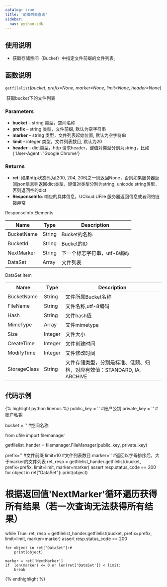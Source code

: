 ```yaml
---
catalog: true  
title: '前缀列表查询'
sidebar:
  nav: python-sdk
---
```



## 使用说明

* 获取存储空间（Bucket）中指定文件前缀的文件列表。

## 函数说明

`getfilelist`(*bucket*, *prefix=None*, *marker=None*, *limit=None*, *header=None*)

​				获取bucket下的文件列表

### Parameters

- **bucket** – string 类型，空间名称
- **prefix** – string 类型，文件前缀, 默认为空字符串
- **marker** – string 类型，文件列表起始位置, 默认为空字符串
- **limit** – integer 类型，文件列表数目, 默认为20
- **header** – dict类型，http 请求header，键值对类型分别为string，比如{'User-Agent': 'Google Chrome'}

### Returns

* **ret**: 如果http状态码为[200, 204, 206]之一则返回None，否则如果服务器返回json信息则返回dict类型，键值对类型分别为string, unicode string类型，否则返回空的dict
* **ResponseInfo**: 响应的具体信息，UCloud UFile 服务器返回信息或者网络链接异常

ResponseInfo Elements

| Name       | Type   | Description                 |
| ---------- | ------ | --------------------------- |
| BucketName | String | Bucket的名称                |
| BucketId   | String | Bucket的ID                  |
| NextMarker | String | 下一个标志字符串，utf-8编码 |
| DataSet    | Array  | 文件列表                    |

DataSet Item

| Name         | Type    | Description                                                  |
| ------------ | ------- | ------------------------------------------------------------ |
| BucketName   | String  | 文件所属Bucket名称                                           |
| FileName     | String  | 文件名称,utf-8编码                                           |
| Hash         | String  | 文件hash值                                                   |
| MimeType     | Array   | 文件mimetype                                                 |
| Size         | Integer | 文件大小                                                     |
| CreateTime   | Integer | 文件创建时间                                                 |
| ModifyTime   | Integer | 文件修改时间                                                 |
| StorageClass | String  | 文件存储类型，分别是标准、低频、归档，对应有效值：STANDARD, IA, ARCHIVE |

## 代码示例

<div class="copyable" markdown="1">

{% highlight python linenos %}
public_key = ''                 #账户公钥
private_key = ''                #账户私钥

bucket = ''                     #空间名称

from ufile import filemanager

getfilelist_hander = filemanager.FileManager(public_key, private_key)

prefix='' #文件前缀
limit=10  #文件列表数目
marker='' #返回以字母排序后，大于marker的文件列表
ret, resp = getfilelist_hander.getfilelist(bucket, prefix=prefix, limit=limit, marker=marker)
assert resp.status_code == 200
for object in ret["DataSet"]:
    print(object)

# 根据返回值'NextMarker'循环遍历获得所有结果（若一次查询无法获得所有结果）
while True:
    ret, resp = getfilelist_hander.getfilelist(bucket, prefix=prefix, limit=limit, marker=marker)
    assert resp.status_code == 200

    for object in ret["DataSet"]:#
        print(object)

    marker = ret['NextMarker']
    if  len(marker) <= 0 or len(ret['DataSet']) < limit:
        break
{% endhighlight %}
</div>
